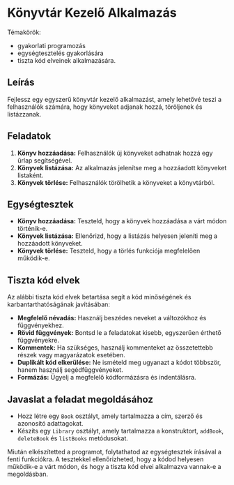 
# Könyvtár Kezelő Alkalmazás

Témakörök:
- gyakorlati programozás
- egységtesztelés gyakorlására
- tiszta kód elveinek alkalmazására.



## Leírás

Fejlessz egy egyszerű könyvtár kezelő alkalmazást, amely lehetővé teszi a felhasználók számára, hogy könyveket adjanak hozzá, töröljenek és listázzanak.

## Feladatok

1. **Könyv hozzáadása:** Felhasználók új könyveket adhatnak hozzá egy űrlap segítségével.
2. **Könyvek listázása:** Az alkalmazás jelenítse meg a hozzáadott könyveket listaként.
3. **Könyvek törlése:** Felhasználók törölhetik a könyveket a könyvtárból.

## Egységtesztek

- **Könyv hozzáadása:** Teszteld, hogy a könyvek hozzáadása a várt módon történik-e.
- **Könyvek listázása:** Ellenőrizd, hogy a listázás helyesen jeleníti meg a hozzáadott könyveket.
- **Könyvek törlése:** Teszteld, hogy a törlés funkciója megfelelően működik-e.

## Tiszta kód elvek

Az alábbi tiszta kód elvek betartása segít a kód minőségének és karbantarthatóságának javításában:

- **Megfelelő névadás:** Használj beszédes neveket a változókhoz és függvényekhez.
- **Rövid függvények:** Bontsd le a feladatokat kisebb, egyszerűen érthető függvényekre.
- **Kommentek:** Ha szükséges, használj kommenteket az összetettebb részek vagy magyarázatok esetében.
- **Duplikált kód elkerülése:** Ne ismételd meg ugyanazt a kódot többször, hanem használj segédfüggvényeket.
- **Formázás:** Ügyelj a megfelelő kódformázásra és indentálásra.

## Javaslat a feladat megoldásához

- Hozz létre egy `Book` osztályt, amely tartalmazza a cím, szerző és azonosító adattagokat.
- Készíts egy `Library` osztályt, amely tartalmazza a konstruktort, `addBook`, `deleteBook` és `listBooks` metódusokat.

Miután elkészítetted a programot, folytathatod az egységtesztek írásával a fenti funkciókra. A tesztekkel ellenőrizheted, hogy a kódod helyesen működik-e a várt módon, és hogy a tiszta kód elvei alkalmazva vannak-e a megoldásban.
